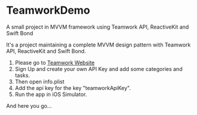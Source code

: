 # TeamworkDemo

A small project in MVVM framework using Teamwork API, ReactiveKit and Swift Bond

It's a project maintaining a complete MVVM design pattern with Teamwork API, ReactiveKit and Swift Bond.

1. Please go to [Teamwork Website](https://www.teamwork.com/)
2. Sign Up and create your own API Key and add some categories and tasks.
3. Then open info.plist
4. Add the api key for the key "teamworkApiKey".
5. Run the app in iOS Simulator.

And here you go...
